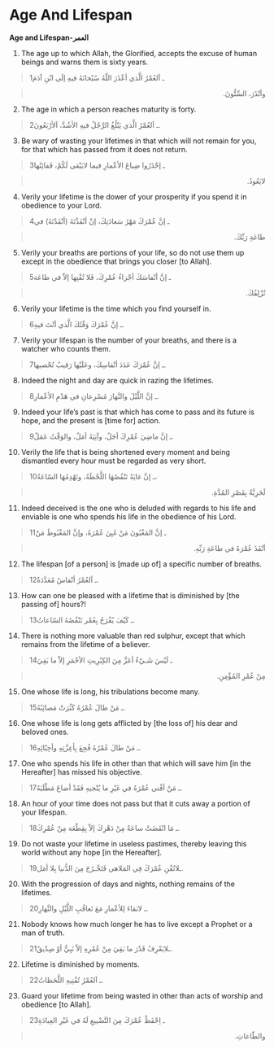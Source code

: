 Age And Lifespan
================

**Age and Lifespan-العمر**

1. The age up to which Allah, the Glorified, accepts the excuse of human
beings and warns them is sixty years.

> 1ـ اَلعُمْرُ الَّذي أعْذَرَ اللّهُ سُبْحانَهُ فيهِ إلَى ابْنِ آدَمَ
<blockquote dir="rtl">
  <p>
وأنْذَرَ، السِّتُّونَ.
  </p>
</blockquote>

2. The age in which a person reaches maturity is forty.

> 2ـ اَلعُمْرُ الَّذي يَبْلُغُ الرَّجُلُ فيهِ الأشُدَّ، اَلأرْبَعُونَ.

3. Be wary of wasting your lifetimes in that which will not remain for
you, for that which has passed from it does not return.

> 3ـ إحْذَرُوا ضِياعَ الأعْمارِ فيما لايَبْقى لَكُمْ، فَفائِتُها
<blockquote dir="rtl">
  <p>
لايَعُودُ.
  </p>
</blockquote>

4. Verily your lifetime is the dower of your prosperity if you spend it
in obedience to your Lord.

> 4ـ إنَّ عُمْرَكَ مَهْرُ سَعادَتِكَ، إنْ أنْفَذْتَهُ (أنْفَدْتَهُ) في
<blockquote dir="rtl">
  <p>
طاعَةِ رَبِّكَ.
  </p>
</blockquote>

5. Verily your breaths are portions of your life, so do not use them up
except in the obedience that brings you closer [to Allah].

> 5ـ إنَّ أنْفاسَكَ أجْزاءُ عُمْرِكَ، فَلا تُفْنِها إلاّ في طاعَة
<blockquote dir="rtl">
  <p>
تُزْلِفُكَ.
  </p>
</blockquote>

6. Verily your lifetime is the time which you find yourself in.

> 6ـ إنَّ عُمْرَكَ وَقْتُكَ الَّذي أنْتَ فيهِ.

7. Verily your lifespan is the number of your breaths, and there is a
watcher who counts them.

> 7ـ إنَّ عُمْرَكَ عَدَدَ أنْفاسِكَ، وعَلَيْها رَقيبٌ تُحْصيها.

8. Indeed the night and day are quick in razing the lifetimes.

> 8ـ إنَّ اللَّيْلَ والنَّهارَ مُسْرِعانِ في هَدْمِ الأعْمارِ.

9. Indeed your life’s past is that which has come to pass and its future
is hope, and the present is [time for] action.

> 9ـ إنَّ ماضِيَ عُمْرِكَ أجَلٌ، وآتِيَهُ أمَلٌ، والوَقْتُ عَمَلٌ.

10. Verily the life that is being shortened every moment and being
dismantled every hour must be regarded as very short.

> 10ـ إنَّ غايَةً تَنْقُصُهَا اللَّحْظَةُ، وتَهْدِمُهَا السّاعَةُ،
<blockquote dir="rtl">
  <p>
لَحَرِيَّةٌ بِقَصْرِ المُدَّةِ.
  </p>
</blockquote>

11. Indeed deceived is the one who is deluded with regards to his life
and enviable is one who spends his life in the obedience of his Lord.

> 11ـ إنَّ المَغْبُونَ مَنْ غَبِنَ عُمْرَهُ، وإنَّ المَغْبُوطَ مَنْ
<blockquote dir="rtl">
  <p>
أنْفَذَ عُمْرَهُ في طاعَةِ رَبِّهِ.
  </p>
</blockquote>

12. The lifespan [of a person] is [made up of] a specific number of
breaths.

> 12ـ اَلعُمْرُ أنْفاسٌ مُعَدَّدَةٌ.

13. How can one be pleased with a lifetime that is diminished by [the
passing of] hours?!

> 13ـ كَيْفَ يُفْرَحُ بِعُمْر تَنْقُصُهُ السّاعاتُ.

14. There is nothing more valuable than red sulphur, except that which
remains from the lifetime of a believer.

> 14ـ لَيْسَ شَـيْءٌ أعَزَّ مِنَ الكِبْرِيتِ الأحْمَرِ إلاّ ما بَقِيَ
<blockquote dir="rtl">
  <p>
مِنْ عُمْرِ المُؤْمِنِ.
  </p>
</blockquote>

15. One whose life is long, his tribulations become many.

> 15ـ مَنْ طالَ عُمْرُهُ كَثُرَتْ مَصائِبُهُ.

16. One whose life is long gets afflicted by [the loss of] his dear and
beloved ones.

> 16ـ مَنْ طالَ عُمْرُهُ فُجِعَ بِأعِزَّتِهِ وأحِبّائِهِ.

17. One who spends his life in other than that which will save him [in
the Hereafter] has missed his objective.

> 17ـ مَنْ أفْنى عُمْرَهُ في غَيْرِ ما يُنْجيهِ فَقَدْ أضاعَ مَطْلَبَهُ.

18. An hour of your time does not pass but that it cuts away a portion
of your lifespan.

> 18ـ مَا انْقَضَتْ ساعَةٌ مِنْ دَهْرِكَ إلاّ بِقِطْعَة مِنْ عُمْرِكَ.

19. Do not waste your lifetime in useless pastimes, thereby leaving this
world without any hope [in the Hereafter].

> 19ـلاتُفْنِ عُمْرَكَ فِي المَلاهي فَتَخْـرُجَ مِنَ الدُّنيا بِلا أمَل.

20. With the progression of days and nights, nothing remains of the
lifetimes.

> 20ـ لابَقاءَ لِلأعْمارِ مَعَ تَعاقُبِ اللَّيْلِ والنَّهارِ.

21. Nobody knows how much longer he has to live except a Prophet or a
man of truth.

> 21ـلايَعْرِفُ قَدْرَ ما بَقِيَ مِنْ عُمْرِهِ إلاّ نَبِيٌّ أوْ صِدّيقٌ.

22. Lifetime is diminished by moments.

> 22ـ اَلعُمْرُ تُفْنِيهِ اللَّحَظاتُ.

23. Guard your lifetime from being wasted in other than acts of worship
and obedience [to Allah].

> 23ـ اِحْفَظْ عُمْرَكَ مِنَ التَّضْييعِ لَهُ في غَيْرِ العِبادَةِ
<blockquote dir="rtl">
  <p>
والطّاعاتِ.
  </p>
</blockquote>


